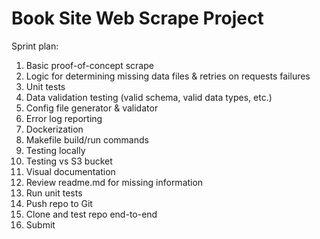 # Book Site Web Scrape Project

Sprint plan:
1) Basic proof-of-concept scrape
2) Logic for determining missing data files & retries on requests failures
3) Unit tests
4) Data validation testing (valid schema, valid data types, etc.)
5) Config file generator & validator
6) Error log reporting
7) Dockerization
8) Makefile build/run commands
9) Testing locally
10) Testing vs S3 bucket
11) Visual documentation
12) Review readme.md for missing information
13) Run unit tests
14) Push repo to Git
15) Clone and test repo end-to-end
16) Submit